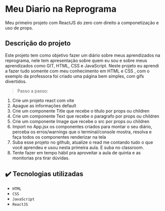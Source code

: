 # Meu Diario na Reprograma
Meu primeiro projeto com ReactJS do zero com direito a componetização e uso de props.

##  Descrição do projeto
Este projeto tem como objetivo fazer um diário sobre meus aprendizados na reprograma, nele tem apresentação sobre quem eu sou e sobre meus aprendizados como GIT, HTML, CSS e JavaScript.
Neste projeto eu aprendi a fazer tudo somente com meu conhecimento em HTML e CSS , com o exemplo da professora foi criado uma página bem simples, com gifs divertidos.
> Passo a passo:
1) Crie um projeto react com vite
2) Apague as informações default
3) Crie um componente Title que recebe o título por props ou children
3) Crie um componente Text que recebe o paragrafo por props ou children
3) Crie um componente Image que recebe o src por props ou children
4) Import no App.jsx os componentes criados para montar o seu diário, perceba os erros/warnings que o terminal/console mostra, resolva e faça todos os componentes renderizar na tela 
5) Suba esse projeto no github, atualize o read me contando tudo o que você aprendeu e usou nesta primeira aula. E suba no classroom.
6) Tente fazer em tempo hábil pra aproveitar a aula de quinta e as monitorias pra tirar dúvidas.

## ✔️ Tecnologias utilizadas

- ``HTML``
- ``CSS``
- ``JavaScript``
- ``ReactJS``
